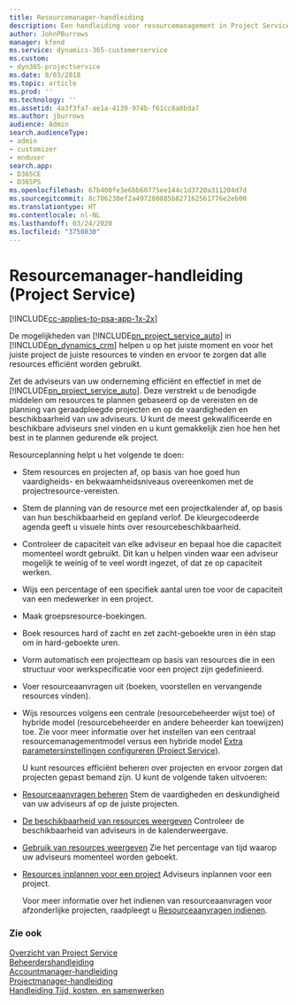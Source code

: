 ```yaml
---
title: Resourcemanager-handleiding
description: Een handleiding voor resourcemanagement in Project Service
author: JohnPBurrows
manager: kfend
ms.service: dynamics-365-customerservice
ms.custom:
- dyn365-projectservice
ms.date: 8/03/2018
ms.topic: article
ms.prod: ''
ms.technology: ''
ms.assetid: 4a3f3fa7-ae1a-4139-974b-f61cc8a8bda7
ms.author: jburrows
audience: Admin
search.audienceType:
- admin
- customizer
- enduser
search.app:
- D365CE
- D365PS
ms.openlocfilehash: 67b400fe3e6bb60775ee144c1d3720a311204d7d
ms.sourcegitcommit: 8c786230ef2a497280885b827162561776e2eb00
ms.translationtype: HT
ms.contentlocale: nl-NL
ms.lasthandoff: 03/24/2020
ms.locfileid: "3750830"
---
```

# <a name="resource-manager-guide-project-service"></a>Resourcemanager-handleiding (Project Service)

[!INCLUDE[cc-applies-to-psa-app-1x-2x](../includes/cc-applies-to-psa-app-1x-2x.md)]

De mogelijkheden van [!INCLUDE[pn_project_service_auto](../includes/pn-project-service-auto.md)] in [!INCLUDE[pn_dynamics_crm](../includes/pn-dynamics-crm.md)] helpen u op het juiste moment en voor het juiste project de juiste resources te vinden en ervoor te zorgen dat alle resources efficiënt worden gebruikt.  
  
 Zet de adviseurs van uw onderneming efficiënt en effectief in met de [!INCLUDE[pn_project_service_auto](../includes/pn-project-service-auto.md)]. Deze verstrekt u de benodigde middelen om resources te plannen gebaseerd op de vereisten en de planning van geraadpleegde projecten en op de vaardigheden en beschikbaarheid van uw adviseurs. U kunt de meest gekwalificeerde en beschikbare adviseurs snel vinden en u kunt gemakkelijk zien hoe hen het best in te plannen gedurende elk project.  
  
 Resourceplanning helpt u het volgende te doen:  
  
- Stem resources en projecten af, op basis van hoe goed hun vaardigheids- en bekwaamheidsniveaus overeenkomen met de projectresource-vereisten.  
  
- Stem de planning van de resource met een projectkalender af, op basis van hun beschikbaarheid en gepland verlof. De kleurgecodeerde agenda geeft u visuele hints over resourcebeschikbaarheid.  
  
- Controleer de capaciteit van elke adviseur en bepaal hoe die capaciteit momenteel wordt gebruikt. Dit kan u helpen vinden waar een adviseur mogelijk te weinig of te veel wordt ingezet, of dat ze op capaciteit werken.  
  
- Wijs een percentage of een specifiek aantal uren toe voor de capaciteit van een medewerker in een project.  
  
- Maak groepsresource-boekingen.  
  
- Boek resources hard of zacht en zet zacht-geboekte uren in één stap om in hard-geboekte uren.  
  
- Vorm automatisch een projectteam op basis van resources die in een structuur voor werkspecificatie voor een project zijn gedefinieerd.  
  
- Voer resourceaanvragen uit (boeken, voorstellen en vervangende resources vinden).  
  
- Wijs resources volgens een centrale (resourcebeheerder wijst toe) of hybride model (resourcebeheerder en andere beheerder kan toewijzen) toe. Zie voor meer informatie over het instellen van een centraal resourcemanagementmodel versus een hybride model [Extra parametersinstellingen configureren (Project Service)](../project-service/configure-additional-parameters-settings.md).  
  
  U kunt resources efficiënt beheren over projecten en ervoor zorgen dat projecten gepast bemand zijn. U kunt de volgende taken uitvoeren:  
  
- [Resourceaanvragen beheren](../project-service/manage-resource-requests.md) Stem de vaardigheden en deskundigheid van uw adviseurs af op de juiste projecten.  
  
- [De beschikbaarheid van resources weergeven](../project-service/view-resource-availability.md) Controleer de beschikbaarheid van adviseurs in de kalenderweergave.  
  
- [Gebruik van resources weergeven](../project-service/view-resource-utilization.md) Zie het percentage van tijd waarop uw adviseurs momenteel worden geboekt.  
  
- [Resources inplannen voor een project](../project-service/schedule-resources-project.md) Adviseurs inplannen voor een project.  
  
  Voor meer informatie over het indienen van resourceaanvragen voor afzonderlijke projecten, raadpleegt u [Resourceaanvragen indienen](../project-service/submit-resource-requests.md).  
  
### <a name="see-also"></a>Zie ook  
 [Overzicht van Project Service](../project-service/overview.md)   
 [Beheerdershandleiding](../project-service/admin-guide.md)   
 [Accountmanager-handleiding](../project-service/account-manager-guide.md)   
 [Projectmanager-handleiding](../project-service/project-manager-guide.md)   
 [Handleiding Tijd, kosten, en samenwerken](../project-service/time-expense-collaboration-guide.md)
